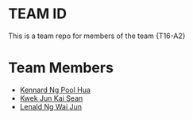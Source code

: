 # TEAM ID
This is a team repo for members of the team {T16-A2}

# Team Members
* [Kennard Ng Pool Hua](members/kennardNgPoolHua.md)
* [Kwek Jun Kai Sean](members/kwekJunKaiSean.md)
* [Lenald Ng Wai Jun](members/lenald.md)